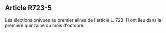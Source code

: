 Article R723-5
----
Les élections prévues au premier alinéa de l'article L. 723-11 ont lieu dans la
première quinzaine du mois d'octobre.
